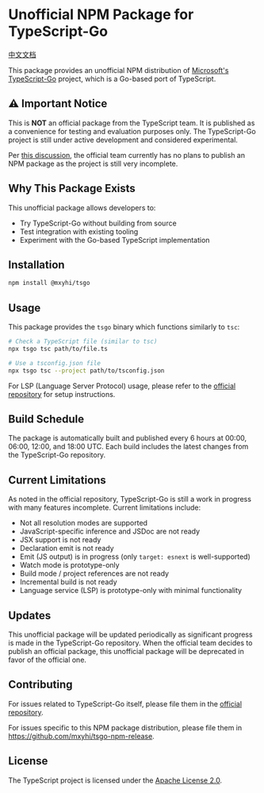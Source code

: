 # Unofficial NPM Package for TypeScript-Go

[中文文档](./README.zh-CN.md)

This package provides an unofficial NPM distribution of [Microsoft's TypeScript-Go](https://github.com/microsoft/typescript-go) project, which is a Go-based port of TypeScript.

## ⚠️ Important Notice

This is **NOT** an official package from the TypeScript team. It is published as a convenience for testing and evaluation purposes only. The TypeScript-Go project is still under active development and considered experimental.

Per [this discussion](https://github.com/microsoft/typescript-go/discussions/466), the official team currently has no plans to publish an NPM package as the project is still very incomplete.

## Why This Package Exists

This unofficial package allows developers to:

- Try TypeScript-Go without building from source
- Test integration with existing tooling
- Experiment with the Go-based TypeScript implementation

## Installation

```bash
npm install @mxyhi/tsgo
```

## Usage

This package provides the `tsgo` binary which functions similarly to `tsc`:

```bash
# Check a TypeScript file (similar to tsc)
npx tsgo tsc path/to/file.ts

# Use a tsconfig.json file
npx tsgo tsc --project path/to/tsconfig.json
```

For LSP (Language Server Protocol) usage, please refer to the [official repository](https://github.com/microsoft/typescript-go) for setup instructions.

## Build Schedule

The package is automatically built and published every 6 hours at 00:00, 06:00, 12:00, and 18:00 UTC. Each build includes the latest changes from the TypeScript-Go repository.

## Current Limitations

As noted in the official repository, TypeScript-Go is still a work in progress with many features incomplete. Current limitations include:

- Not all resolution modes are supported
- JavaScript-specific inference and JSDoc are not ready
- JSX support is not ready
- Declaration emit is not ready
- Emit (JS output) is in progress (only `target: esnext` is well-supported)
- Watch mode is prototype-only
- Build mode / project references are not ready
- Incremental build is not ready
- Language service (LSP) is prototype-only with minimal functionality

## Updates

This unofficial package will be updated periodically as significant progress is made in the TypeScript-Go repository. When the official team decides to publish an official package, this unofficial package will be deprecated in favor of the official one.

## Contributing

For issues related to TypeScript-Go itself, please file them in the [official repository](https://github.com/microsoft/typescript-go).

For issues specific to this NPM package distribution, please file them in <https://github.com/mxyhi/tsgo-npm-release>.

## License

The TypeScript project is licensed under the [Apache License 2.0](https://github.com/microsoft/typescript-go/blob/main/LICENSE).
